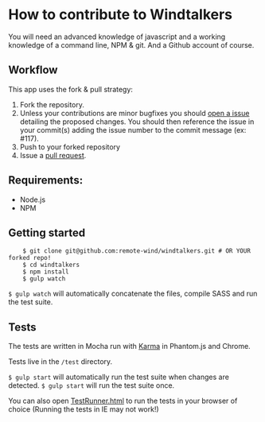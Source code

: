 # How to contribute to Windtalkers

You will need an advanced knowledge of javascript and a working knowledge of a command line, NPM & git. And a Github account of course.

## Workflow
This app uses the fork & pull strategy:

1. Fork the repository.
2. Unless your contributions are minor bugfixes you should [open a issue](https://github.com/remote-wind/windtalkers/issues) 
detailing the proposed changes. You should then reference the issue in your commit(s) adding the issue number to the commit message (ex: #117).
3. Push to your forked repository
4. Issue a [pull request](https://help.github.com/articles/using-pull-requests/).

## Requirements:
-   Node.js
-   NPM

## Getting started

```
    $ git clone git@github.com:remote-wind/windtalkers.git # OR YOUR forked repo!
    $ cd windtalkers
    $ npm install
    $ gulp watch
```

`$ gulp watch` will automatically concatenate the files, compile SASS and run the test suite. 

## Tests 
The tests are written in Mocha run with [Karma](http://karma-runner.github.io/0.12/index.html) in Phantom.js and Chrome.

Tests live in the `/test` directory.

`$ gulp start` will automatically run the test suite when changes are detected.
`$ gulp start` will run the test suite once.
 
You can also open [TestRunner.html](TestRunner.html) to run the tests in your browser of choice (Running the tests in IE may not work!)